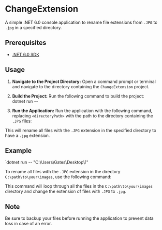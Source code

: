 # ChangeExtension

A simple .NET 6.0 console application to rename file extensions from `.JPG` to `.jpg` in a specified directory.

## Prerequisites

- [.NET 6.0 SDK](https://dotnet.microsoft.com/download/dotnet/6.0)

## Usage

1. **Navigate to the Project Directory:**
   Open a command prompt or terminal and navigate to the directory containing the `ChangeExtension` project.

2. **Build the Project:**
   Run the following command to build the project:	
   dotnet run -- <directoryPath>
   
3. **Run the Application:**
Run the application with the following command, replacing `<directoryPath>` with the path to the directory containing the `.JPG` files:
 

This will rename all files with the `.JPG` extension in the specified directory to have a `.jpg` extension.

## Example
`dotnet run -- "C:\Users\Gates\Desktop\1"

To rename all files with the `.JPG` extension in the directory `C:\path\to\your\images`, use the following command:

This command will loop through all the files in the `C:\path\to\your\images` directory and change the extension of files with `.JPG` to `.jpg`.

## Note

Be sure to backup your files before running the application to prevent data loss in case of an error.




